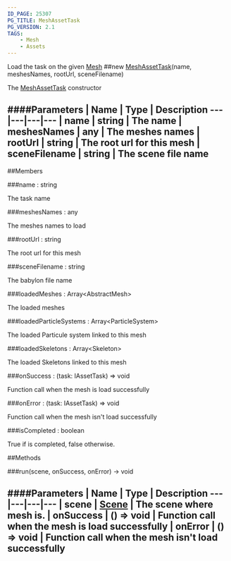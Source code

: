```yaml
---
ID_PAGE: 25307
PG_TITLE: MeshAssetTask
PG_VERSION: 2.1
TAGS:
    - Mesh
    - Assets
---
```


Load the task on the given [Mesh](/classes/Mesh)
##new [MeshAssetTask](/classes/MeshAssetTask)(name, meshesNames, rootUrl, sceneFilename)




The [MeshAssetTask](/classes/MeshAssetTask) constructor






####Parameters
 | Name | Type | Description
---|---|---|---
 | name | string | The name
 | meshesNames | any | The meshes names
 | rootUrl | string | The root url for this mesh
 | sceneFilename | string | The scene file name
---

##Members

###name : string





The task name




###meshesNames : any





The meshes names to load




###rootUrl : string





The root url for this mesh




###sceneFilename : string





The babylon file name




###loadedMeshes : Array&lt;AbstractMesh&gt;





The loaded meshes




###loadedParticleSystems : Array&lt;ParticleSystem&gt;





The loaded Particule system linked to this mesh




###loadedSkeletons : Array&lt;Skeleton&gt;





The loaded Skeletons linked to this mesh




###onSuccess : (task: IAssetTask) =&gt; void





Function call when the mesh is load successfully




###onError : (task: IAssetTask) =&gt; void





Function call when the mesh isn't load successfully




###isCompleted : boolean





True if is completed, false otherwise.















##Methods

###run(scene, onSuccess, onError) &rarr; void

####Parameters
 | Name | Type | Description
---|---|---|---
 | scene | [Scene](/classes/Scene) | The scene where mesh is.
 | onSuccess | () =&gt; void | Function call when the mesh is load successfully
 | onError | () =&gt; void | Function call when the mesh isn't load successfully
---
